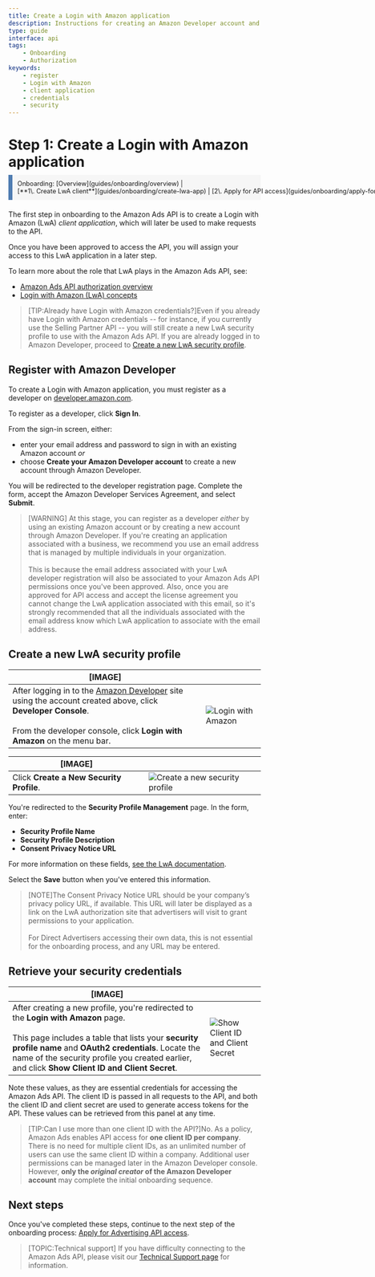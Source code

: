 ```yaml
---
title: Create a Login with Amazon application
description: Instructions for creating an Amazon Developer account and a Login with Amazon security profile 
type: guide
interface: api
tags:
    - Onboarding
    - Authorization
keywords:
    - register
    - Login with Amazon
    - client application
    - credentials
    - security
---
```


# Step 1: Create a Login with Amazon application

<div class="breadcrumb-top" style="display: block; font-size: .9em; margin: 0px; margin: -10px 0 20px 0; padding: 10px; background: #f6f6f6; border-left: 8px solid #4f7cb1;">Onboarding: <span style="white-space: nowrap;">[Overview](guides/onboarding/overview)</span> | <span style="white-space: nowrap;">[**1\. Create LwA client**](guides/onboarding/create-lwa-app) | [2\. Apply for API access](guides/onboarding/apply-for-access) | [3\. Assign access](guides/onboarding/assign-api-access)</span></div>

The first step in onboarding to the Amazon Ads API is to create a Login with Amazon (LwA) *client application*, which will later be used to make requests to the API.

Once you have been approved to access the API, you will assign your access to this LwA application in a later step.

To learn more about the role that LwA plays in the Amazon Ads API, see:

- [Amazon Ads API authorization overview](guides/account-management/authorization/overview)
- [Login with Amazon (LwA) concepts](https://developer.amazon.com/docs/login-with-amazon/conceptual-overview.html)

>[TIP:Already have Login with Amazon credentials?]Even if you already have Login with Amazon credentials -- for instance, if you currently use the Selling Partner API -- you will still create a new LwA security profile to use with the Amazon Ads API. If you are already logged in to Amazon Developer, proceed to [Create a new LwA security profile](#create-a-new-lwa-security-profile).

## Register with Amazon Developer

To create a Login with Amazon application, you must register as a developer on [developer.amazon.com](https://developer.amazon.com). 

To register as a developer, click **Sign In**.

From the sign-in screen, either: 

- enter your email address and password to sign in with an existing Amazon account *or*
- choose **Create your Amazon Developer account** to create a new account through Amazon Developer.

You will be redirected to the developer registration page. Complete the form, accept the Amazon Developer Services Agreement, and select **Submit**.

>[WARNING] At this stage, you can register as a developer *either* by using an existing Amazon account or by creating a new account through Amazon Developer. If you're creating an application associated with a business, we recommend you use an email address that is managed by multiple individuals in your organization.<br> <br>This is because the email address associated with your LwA developer registration will also be associated to your Amazon Ads API permissions once you've been approved. Also, once you are approved for API access and accept the license agreement you cannot change the LwA application associated with this email, so it's strongly recommended that all the individuals associated with the email address know which LwA application to associate with the email address.

## Create a new LwA security profile

| [IMAGE] |   |
| ---- | ---- |
| After logging in to the [Amazon Developer](https://developer.amazon.com) site using the account created above, click **Developer Console**.<br> <br>From the developer console, click **Login with Amazon** on the menu bar. | ![Login with Amazon](/_images/setting-up/5.png) |

| [IMAGE] |   |
| ---- | ---- |
| Click **Create a New Security Profile**. | ![Create a new security profile](/_images/setting-up/6.png) |

You're redirected to the **Security Profile Management** page. In the form, enter:

- **Security Profile Name**
- **Security Profile Description**
- **Consent Privacy Notice URL**

For more information on these fields, [see the LwA documentation](https://developer.amazon.com/docs/login-with-amazon/register-web.html#create-a-new-security-profile).

Select the **Save** button when you've entered this information.

>[NOTE]The Consent Privacy Notice URL should be your company’s privacy policy URL, if available. This URL will later be displayed as a link on the LwA authorization site that advertisers will visit to grant permissions to your application. <br><br>For Direct Advertisers accessing their own data, this is not essential for the onboarding process, and any URL may be entered.

## Retrieve your security credentials

| [IMAGE] |   |
| ---- | ---- |
| After creating a new profile, you're redirected to the **Login with Amazon** page. <br><br>This page includes a table that lists your **security profile name** and **OAuth2 credentials**. Locate the name of the security profile you created earlier, and click **Show Client ID and Client Secret**. | ![Show Client ID and Client Secret](/_images/setting-up/8.png) |

Note these values, as they are essential credentials for accessing the Amazon Ads API. The client ID is passed in all requests to the API, and both the client ID and client secret are used to generate access tokens for the API. These values can be retrieved from this panel at any time.

>[TIP:Can I use more than one client ID with the API?]No. As a policy, Amazon Ads enables API access for **one client ID per company**. There is no need for multiple client IDs, as an unlimited number of users can use the same client ID within a company. Additional user permissions can be managed later in the Amazon Developer console. However, **only the *original creator* of the Amazon Developer account** may complete the initial onboarding sequence.

## Next steps

Once you've completed these steps, continue to the next step of the onboarding process: [Apply for Advertising API access](guides/onboarding/apply-for-access).

>[TOPIC:Technical support] If you have difficulty connecting to the Amazon Ads API, please visit our [Technical Support page](support/overview) for information.
